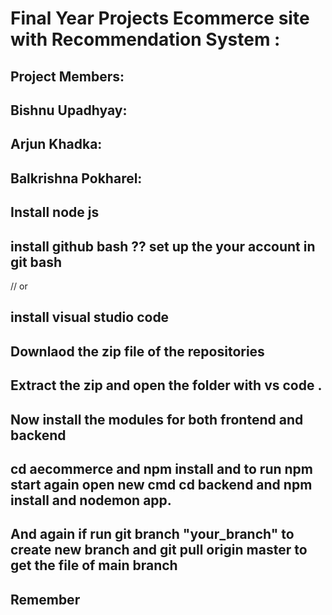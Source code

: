 # Final Year Projects Ecommerce site with Recommendation System :


## Project Members:

## Bishnu Upadhyay: 
## Arjun Khadka: 
## Balkrishna Pokharel:


## Install node js 
## install github bash ?? set up the your account in git bash 
 //   or

 
##  install visual studio code
## Downlaod the zip file of the repositories

## Extract the zip and open the folder with vs code .


## Now install the modules for both frontend and backend

## cd aecommerce and npm install and to run npm start again open new cmd    cd backend and npm install and nodemon app. 


## And again if run git branch "your_branch" to create new branch and git pull origin master to get the file of main branch 

## Remember